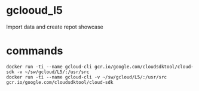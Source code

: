 # gclooud_l5
Import data and create repot showcase

# commands
```
docker run -ti --name gcloud-cli gcr.io/google.com/cloudsdktool/cloud-sdk -v ~/sw/gcloud/L5/:/usr/src
docker run -ti --name gcloud-cli -v ~/sw/gcloud/L5/:/usr/src gcr.io/google.com/cloudsdktool/cloud-sdk
```
